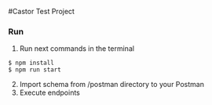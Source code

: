 #Castor Test Project

### Run

1. Run next commands in the terminal
```
$ npm install
$ npm run start
```
2. Import schema from /postman directory to your Postman 
3. Execute endpoints

